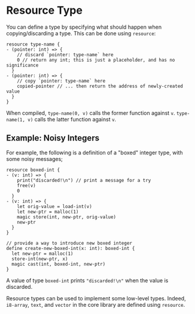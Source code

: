 # Resource Type

You can define a type by specifying what should happen when copying/discarding a type. This can be done using `resource`:

```neut
resource type-name {
- (pointer: int) => {
    // discard `pointer: type-name` here
    0 // return any int; this is just a placeholder, and has no significance
  }
- (pointer: int) => {
    // copy `pointer: type-name` here
    copied-pointer // ... then return the address of newly-created value
  }
}
```

When compiled, `type-name(0, v)` calls the former function against `v`. `type-name(1, v)` calls the latter function against `v`.

## Example: Noisy Integers

For example, the following is a definition of a "boxed" integer type, with some noisy messages;

```neut
resource boxed-int {
- (v: int) => {
    print("discarded!\n") // print a message for a try
    free(v)
    0
  }
- (v: int) => {
    let orig-value = load-int(v)
    let new-ptr = malloc(1)
    magic store(int, new-ptr, orig-value)
    new-ptr
  }
}

// provide a way to introduce new boxed integer
define create-new-boxed-int(x: int): boxed-int {
  let new-ptr = malloc(1)
  store-int(new-ptr, x)
  magic cast(int, boxed-int, new-ptr)
}
```

A value of type `boxed-int` prints `"discarded!\n"` when the value is discarded.

Resource types can be used to implement some low-level types. Indeed, `i8-array`, `text`, and `vector` in the core library are defined using `resource`.
